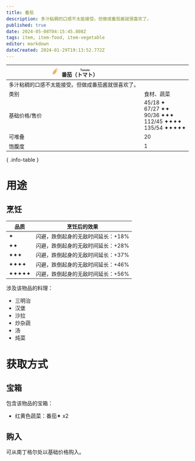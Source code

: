 ```yaml
---
title: 番茄
description: 多汁粘稠的口感不太能接受。但做成番茄酱就很喜欢了。
published: true
date: 2024-05-08T04:15:45.808Z
tags: item, item-food, item-vegetable
editor: markdown
dateCreated: 2024-01-29T19:13:52.772Z
---
```


| <div markdown>![物品图标](/assets/global/items/common_vegetable.png) <span>番茄（<ruby>トマト<rt>Tomato</rt></ruby>）</span></div>||
| - | - |
| 多汁粘稠的口感不太能接受。但做成番茄酱就很喜欢了。 ||
| 类别 | 食材、蔬菜 |
| 基础价格/售价 | 45/18 ✦<br>67/27 ✦✦<br>90/36 ✦✦✦<br>112/45 ✦✦✦✦<br>135/54 ✦✦✦✦✦ |
| 可堆叠 | 20 |
| 饱腹度 | 1 |
{ .info-table }

# 用途
## 烹饪
| 品质 | 烹饪后的效果 |
| - | - |
| ✦ | 闪避，跌倒起身的无敌时间延长：+18% |
| ✦✦ | 闪避，跌倒起身的无敌时间延长：+28% |
| ✦✦✦ | 闪避，跌倒起身的无敌时间延长：+37% |
| ✦✦✦✦ | 闪避，跌倒起身的无敌时间延长：+46% |
| ✦✦✦✦✦ | 闪避，跌倒起身的无敌时间延长：+56% |
涉及该物品的料理：
- 三明治
- 汉堡
- 沙拉
- 炒杂蔬
- 汤
- 炖菜

# 获取方式
## 宝箱
包含该物品的宝箱：
- 红黄色蔬菜：番茄✦ x2
## 购入
可从南丁格尔处以基础价格购入。